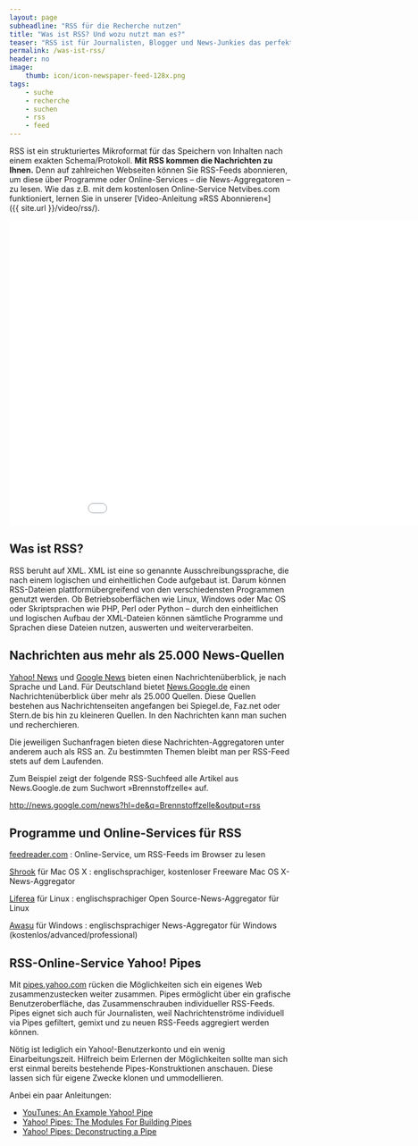 ```yaml
---
layout: page
subheadline: "RSS für die Recherche nutzen"
title: "Was ist RSS? Und wozu nutzt man es?"
teaser: "RSS ist für Journalisten, Blogger und News-Junkies das perfekte Nachrichtenformat. Denn mit Hilfe von RSS arbeiten sie effizienter, verfügen Sie über einen schnellen Nachrichtenüberblick in Echtzeit, und informieren Sie sich perfekt und übersichtlich über das News-Geschehen."
permalink: /was-ist-rss/
header: no
image:
    thumb: icon/icon-newspaper-feed-128x.png
tags:
    - suche
    - recherche
    - suchen
    - rss
    - feed
---
```

RSS ist ein strukturiertes Mikroformat für das Speichern von Inhalten nach einem exakten Schema/Protokoll. **Mit RSS kommen die Nachrichten zu Ihnen.** Denn auf zahlreichen Webseiten können Sie RSS-Feeds abonnieren, um diese über Programme oder Online-Services – die News-Aggregatoren – zu lesen. Wie das z.B. mit dem kostenlosen Online-Service Netvibes.com funktioniert, lernen Sie in unserer [Video-Anleitung »RSS Abonnieren«]({{ site.url }}/video/rss/).

<div class="flex-video"><iframe width='970' height='546' src='//www.youtube.com/embed/AJxs019BscM' frameborder='0' allowfullscreen></iframe></div><!-- /.flex-video -->


## Was ist RSS?

RSS beruht auf XML. XML ist eine so genannte Ausschreibungssprache, die nach einem logischen und einheitlichen Code aufgebaut ist. Darum können RSS-Dateien plattformübergreifend von den verschiedensten Programmen genutzt werden. Ob Betriebsoberflächen wie Linux, Windows oder Mac OS oder Skriptsprachen wie PHP, Perl oder Python – durch den einheitlichen und logischen Aufbau der XML-Dateien können sämtliche Programme und Sprachen diese Dateien nutzen, auswerten und weiterverarbeiten.



## Nachrichten aus mehr als 25.000 News-Quellen

[Yahoo! News](http://news.yahoo.com/) und [Google News](https://news.google.de/) bieten einen Nachrichtenüberblick, je nach Sprache und Land. Für Deutschland bietet [News.Google.de](https://news.google.de/) einen Nachrichtenüberblick über mehr als 25.000 Quellen. Diese Quellen bestehen aus Nachrichtenseiten angefangen bei Spiegel.de, Faz.net oder Stern.de bis hin zu kleineren Quellen. In den Nachrichten kann man suchen und recherchieren.

Die jeweiligen Suchanfragen bieten diese Nachrichten-Aggregatoren unter anderem auch als RSS an. Zu bestimmten Themen bleibt man per RSS-Feed stets auf dem Laufenden.

Zum Beispiel zeigt der folgende RSS-Suchfeed alle Artikel aus News.Google.de zum Suchwort »Brennstoffzelle« auf.

<http://news.google.com/news?hl=de&q=Brennstoffzelle&output=rss>



## Programme und Online-Services für RSS

[feedreader.com](http://www.feedreader.com/)
:   Online-Service, um RSS-Feeds im Browser zu lesen

[Shrook](http://www.utsire.com/shrook/) für Mac OS X
:   englischsprachiger, kostenloser Freeware Mac OS X-News-Aggregator

[Liferea](http://liferea.sourceforge.net/) für Linux
:   englischsprachiger Open Source-News-Aggregator für Linux

[Awasu](http://www.awasu.com/) für Windows
:   englischsprachiger News-Aggregator für Windows (kostenlos/advanced/professional)



## RSS-Online-Service Yahoo! Pipes

Mit [pipes.yahoo.com](http://pipes.yahoo.com/) rücken die Möglichkeiten sich ein eigenes Web zusammenzustecken weiter zusammen. Pipes ermöglicht über ein grafische Benutzeroberfläche, das Zusammenschrauben individueller RSS-Feeds. Pipes eignet sich auch für Journalisten, weil Nachrichtenströme individuell via Pipes gefiltert, gemixt und zu neuen RSS-Feeds aggregiert werden können.

Nötig ist lediglich ein Yahoo!-Benutzerkonto und ein wenig Einarbeitungszeit. Hilfreich beim Erlernen der Möglichkeiten sollte man sich erst einmal bereits bestehende Pipes-Konstruktionen anschauen. Diese lassen sich für eigene Zwecke klonen und ummodellieren.

Anbei ein paar Anleitungen:

* [YouTunes: An Example Yahoo! Pipe](http://nick.typepad.com/blog/2007/02/youtunes_an_exa.html)
* [Yahoo! Pipes: The Modules For Building Pipes](http://radar.oreilly.com/2007/02/yahoo-pipes-the-modules-for-bu.html)
* [Yahoo! Pipes: Deconstructing a Pipe](http://radar.oreilly.com/2007/02/yahoo-pipes-deconstructing-a-p.html)
